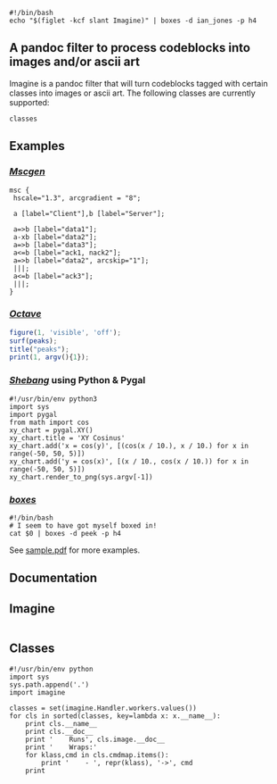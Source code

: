 ```{.shebang imgout="stdout"}
#!/bin/bash
echo "$(figlet -kcf slant Imagine)" | boxes -d ian_jones -p h4
```


## A pandoc filter to process codeblocks into images and/or ascii art

Imagine is a pandoc filter that will turn codeblocks tagged with certain
classes into images or ascii art. The following classes are currently
supported:

```imagine
classes
```


## Examples

### *[Mscgen](http://www.mcternan.me.uk/mscgen/)*

```{.mscgen imgout="fcb,img" width=50%}
msc {
 hscale="1.3", arcgradient = "8";

 a [label="Client"],b [label="Server"];

 a=>b [label="data1"];
 a-xb [label="data2"];
 a=>b [label="data3"];
 a<=b [label="ack1, nack2"];
 a=>b [label="data2", arcskip="1"];
 |||;
 a<=b [label="ack3"];
 |||;
}
```

### *[Octave](https://www.gnu.org/software/octave)*

```{.octave imgout="fcb,img"}
figure(1, 'visible', 'off');
surf(peaks);
title("peaks");
print(1, argv(){1});
```


### *[Shebang](http://www.google.com/search?q=linux+shebang)* using Python & Pygal

```{.shebang imgout="fcb,img"}
#!/usr/bin/env python3
import sys
import pygal
from math import cos
xy_chart = pygal.XY()
xy_chart.title = 'XY Cosinus'
xy_chart.add('x = cos(y)', [(cos(x / 10.), x / 10.) for x in range(-50, 50, 5)])
xy_chart.add('y = cos(x)', [(x / 10., cos(x / 10.)) for x in range(-50, 50, 5)])
xy_chart.render_to_png(sys.argv[-1])
```


### *[boxes](http://boxes.thomasjensen.com)*

```{.shebang imgout="fcb,stdout"}
#!/bin/bash
# I seem to have got myself boxed in!
cat $0 | boxes -d peek -p h4
```

See [sample.pdf](examples/sample.pdf) for more examples.


## Documentation

## Imagine

```imagine
```

## Classes

```{.shebang imgout="stdout"}
#!/usr/bin/env python
import sys
sys.path.append('.')
import imagine

classes = set(imagine.Handler.workers.values())
for cls in sorted(classes, key=lambda x: x.__name__):
    print cls.__name__
    print cls.__doc__
    print '    Runs', cls.image.__doc__
    print '    Wraps:'
    for klass,cmd in cls.cmdmap.items():
        print '    - ', repr(klass), '->', cmd
    print
```
